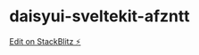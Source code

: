 # daisyui-sveltekit-afzntt

[Edit on StackBlitz ⚡️](https://stackblitz.com/edit/daisyui-sveltekit-afzntt)